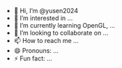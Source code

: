 - 👋 Hi, I’m @yusen2024
- 👀 I’m interested in ...
- 🌱 I’m currently learning OpenGL, ...
- 💞️ I’m looking to collaborate on ...
- 📫 How to reach me ...
- 😄 Pronouns: ...
- ⚡ Fun fact: ...

<!---
yusen2024/yusen2024 is a ✨ special ✨ repository because its `README.md` (this file) appears on your GitHub profile.
You can click the Preview link to take a look at your changes.
--->
